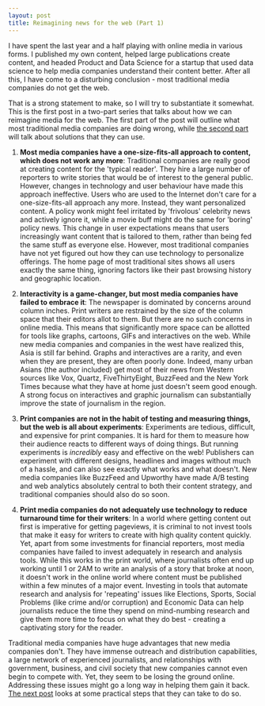 ```yaml
---
layout: post
title: Reimagining news for the web (Part 1)
---
```


I have spent the last year and a half playing with online media in various forms. I published my own content, helped large publications create content, and headed Product and Data Science for a startup that used data science to help media companies understand their content better. After all this, I have come to a disturbing conclusion - most traditional media companies do not get the web.

That is a strong statement to make, so I will try to substantiate it somewhat. This is the first post in a two-part series that talks about how we can reimagine media for the web. The first part of the post will outline what most traditional media companies are doing wrong, while [the second part](http://rishsriv.github.io/Reimagining-Media-Part-2/) will talk about solutions that they can use.

1. **Most media companies have a one-size-fits-all approach to content, which does not work any more**: Traditional companies are really good at creating content for the 'typical reader'. They hire a large number of reporters to write stories that would be of interest to the general public. However, changes in technology and user behaviour have made this approach ineffective. Users who are used to the Internet don't care for a one-size-fits-all approach any more. Instead, they want personalized content. A policy wonk might feel irritated by 'frivolous' celebrity news and actively ignore it, while a movie buff might do the same for 'boring' policy news. This change in user expectations means that users increasingly want content that is tailored to them, rather than being fed the same stuff as everyone else. However, most traditional companies have not yet figured out how they can use technology to personalize offerings. The home page of most traditional sites shows all users exactly the same thing, ignoring factors like their past browsing history and geographic location.

2. **Interactivity is a game-changer, but most media companies have failed to embrace it**: The newspaper is dominated by concerns around column inches. Print writers are restrained by the size of the column space that their editors allot to them. But there are no such concerns in online media. This means that significantly more space can be allotted for tools like graphs, cartoons, GIFs and interactives on the web. While new media companies and companies in the west have realized this, Asia is still far behind. Graphs and interactives are a rarity, and even when they are present, they are often poorly done. Indeed, many urban Asians (the author included) get most of their news from Western sources like Vox, Quartz, FiveThirtyEight, BuzzFeed and the New York Times because what they have at home just doesn't seem good enough. A strong focus on interactives and graphic journalism can substantially improve the state of journalism in the region.

3. **Print companies are not in the habit of testing and measuring things, but the web is all about experiments**: Experiments are tedious, difficult, and expensive for print companies. It is hard for them to measure how their audience reacts to different ways of doing things. But running experiments is *incredibly* easy and effective on the web! Publishers can experiment with different designs, headlines and images without much of a hassle, and can also see exactly what works and what doesn't. New media companies like BuzzFeed and Upworthy have made A/B testing and web analytics absolutely central to both their content strategy, and traditional companies should also do so soon.

4. **Print media companies do not adequately use technology to reduce turnaround time for their writers**: In a world where getting content out first is imperative for getting pageviews, it is criminal to not invest tools that make it easy for writers to create with high quality content quickly. Yet, apart from some investments for financial reporters, most media companies have failed to invest adequately in research and analysis tools. While this works in the print world, where journalists often end up working until 1 or 2AM to write an analysis of a story that broke at noon, it doesn't work in the online world where content must be published within a few minutes of a major event. Investing in tools that automate research and analysis for 'repeating' issues like Elections, Sports, Social Problems (like crime and/or corruption) and Economic Data can help journalists reduce the time they spend on mind-numbing research and give them more time to focus on what they do best - creating a captivating story for the reader.

Traditional media companies have huge advantages that new media companies don't. They have immense outreach and distribution capabilities, a large network of experienced journalists, and relationships with government, business, and civil society that new companies cannot even begin to compete with. Yet, they seem to be losing the ground online. Addressing these issues might go a long way in helping them gain it back. [The next post](http://rishsriv.github.io/Reimagining-Media-Part-2/) looks at some practical steps that they can take to do so.
